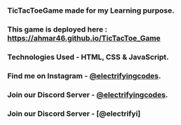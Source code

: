 ### TicTacToeGame made for my Learning purpose.

### This game is deployed here : https://ahmar46.github.io/TicTacToe_Game

### Technologies Used - HTML, CSS & JavaScript.

### Find me on Instagram - [@electrifyingcodes][Instagram].
### Join our Discord Server - [@electrifyingcodes][discord].
### Join our Discord Server - [@electrifyi]

[Instagram]: https://www.instagram.com/electrifying_codes
[discord]: https://discord.com/invite/VGj9tpuqhm